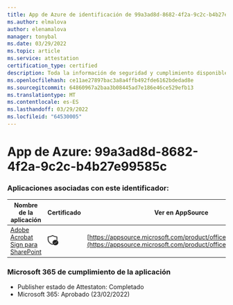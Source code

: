 ```yaml
---
title: App de Azure de identificación de 99a3ad8d-8682-4f2a-9c2c-b4b27e99585c
ms.author: elmalova
author: elenamalova
manager: tonybal
ms.date: 03/29/2022
ms.topic: article
ms.service: attestation
certification_type: certified
description: Toda la información de seguridad y cumplimiento disponible para 99a3ad8d-8682-4f2a-9c2c-b4b27e99585c.
ms.openlocfilehash: ce11ae27897bac3a8a4ffb492fde6162bdedad8e
ms.sourcegitcommit: 64860967a2baa3b08445ad7e186e46ce529efb13
ms.translationtype: MT
ms.contentlocale: es-ES
ms.lasthandoff: 03/29/2022
ms.locfileid: "64530005"
---
```

# <a name="azure-app-id-99a3ad8d-8682-4f2a-9c2c-b4b27e99585c"></a>App de Azure: 99a3ad8d-8682-4f2a-9c2c-b4b27e99585c


### <a name="apps-associated-with-this-id"></a>Aplicaciones asociadas con este identificador:
| **Nombre de la aplicación** | **Certificado** | **Ver en AppSource** |
|--------------|---------------|-----------------------|
| [Adobe Acrobat Sign para SharePoint](../forward/WA104381012.md) | <img alt="Certified application badge" src="../media/certified-badge.png" height="25" width="25" /> | [https://appsource.microsoft.com/product/office/WA104381012](https://appsource.microsoft.com/product/office/WA104381012) |

### <a name="microsoft-365-app-compliance-status"></a>Microsoft 365 de cumplimiento de la aplicación
- Publisher estado de Attestaton: Completado
- Microsoft 365: Aprobado (23/02/2022)
